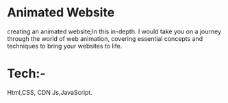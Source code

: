 # Animated Website

creating an animated website;In this in-depth.
 I  would take you on a journey through the world of web animation,
 covering essential concepts and techniques to bring your websites to life.

# Tech:-

Html,CSS, CDN Js,JavaScript.